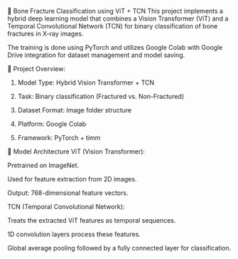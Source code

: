 🦴 Bone Fracture Classification using ViT + TCN
This project implements a hybrid deep learning model that combines a Vision Transformer (ViT) and a Temporal Convolutional Network (TCN) for binary classification of bone fractures in X-ray images.

The training is done using PyTorch and utilizes Google Colab with Google Drive integration for dataset management and model saving.


📌 Project Overview:
1. Model Type: Hybrid Vision Transformer + TCN

2. Task: Binary classification (Fractured vs. Non-Fractured)

3. Dataset Format: Image folder structure

4. Platform: Google Colab

5. Framework: PyTorch + timm
   

🧠 Model Architecture
ViT (Vision Transformer):

Pretrained on ImageNet.

Used for feature extraction from 2D images.

Output: 768-dimensional feature vectors.

TCN (Temporal Convolutional Network):

Treats the extracted ViT features as temporal sequences.

1D convolution layers process these features.

Global average pooling followed by a fully connected layer for classification.

